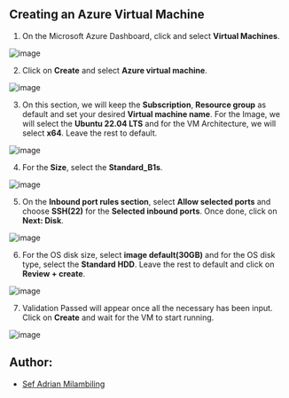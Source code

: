 ## Creating an Azure Virtual Machine

1. On the Microsoft Azure Dashboard, click and select **Virtual Machines**.

![image](https://github.com/user-attachments/assets/54ed440b-139c-4d02-841c-4a53edf57cea)

2. Click on **Create** and select **Azure virtual machine**.

![image](https://github.com/user-attachments/assets/df240422-8e0b-486b-b3af-782d37bd97fe)

3. On this section, we will keep the **Subscription**, **Resource group** as default and set your desired **Virtual machine name**. For the Image, we will select the **Ubuntu 22.04 LTS** and for the VM Architecture, we will select **x64**. Leave the rest to default.

![image](https://github.com/user-attachments/assets/9b1f4a34-6535-4a40-ac68-ed0dcc0fff76)

4. For the **Size**, select the **Standard_B1s**.

![image](https://github.com/user-attachments/assets/9a07791d-08e7-495c-b837-f7e2c2cff9c3)

5. On the **Inbound port rules section**, select **Allow selected ports** and choose **SSH(22)** for the **Selected inbound ports**. Once done, click on **Next: Disk**.

![image](https://github.com/user-attachments/assets/bc3f7482-0e76-46eb-98f7-f5a48fb96ea6)

6. For the OS disk size, select **image default(30GB)** and for the OS disk type, select the **Standard HDD**. Leave the rest to default and click on **Review + create**.

![image](https://github.com/user-attachments/assets/456539a5-3b4c-4bb0-b302-f223290287e8)

7. Validation Passed will appear once all the necessary has been input. Click on **Create** and wait for the VM to start running.

![image](https://github.com/user-attachments/assets/62d741b4-a321-484b-b825-2f220fade031)


## Author:

- [Sef Adrian Milambiling](https://github.com/AdrianM756)
